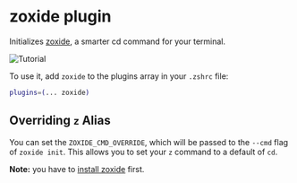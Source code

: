 # zoxide plugin

Initializes [zoxide](https://github.com/ajeetdsouza/zoxide), a smarter cd
command for your terminal.

![Tutorial](https://raw.githubusercontent.com/ajeetdsouza/zoxide/97dc08347d9dbf5b5a4516b79e0ac27366b962ce/contrib/tutorial.webp)

To use it, add `zoxide` to the plugins array in your `.zshrc` file:

```zsh
plugins=(... zoxide)
```

## Overriding `z` Alias

You can set the `ZOXIDE_CMD_OVERRIDE`, which will be passed to the `--cmd` flag
of `zoxide init`. This allows you to set your `z` command to a default of `cd`.

**Note:** you have to
[install zoxide](https://github.com/ajeetdsouza/zoxide#step-1-install-zoxide)
first.
